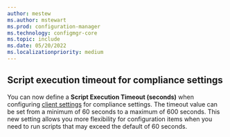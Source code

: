 ```yaml
---
author: mestew
ms.author: mstewart
ms.prod: configuration-manager
ms.technology: configmgr-core
ms.topic: include
ms.date: 05/20/2022
ms.localizationpriority: medium
---
```


## <a name="bkmk_timeout"></a> Script execution timeout for compliance settings
<!--14120481-->
You can now define a **Script Execution Timeout (seconds)** when configuring [client settings](../../../../clients/deploy/about-client-settings.md#compliance-settings) for compliance settings. The timeout value can be set from a minimum of 60 seconds to a maximum of 600 seconds. This new setting allows you more flexibility for configuration items when you need to run scripts that may exceed the default of 60 seconds.
